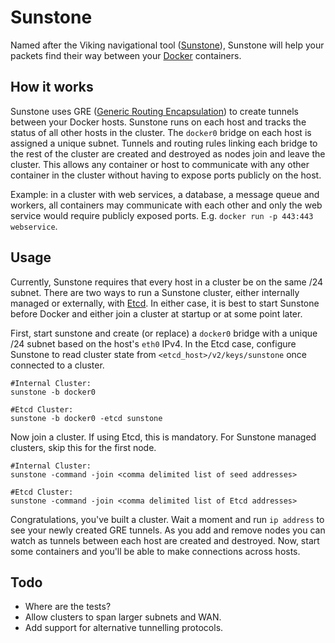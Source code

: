 Sunstone
========
Named after the Viking navigational tool ([Sunstone][]), Sunstone will help your packets find their way between your [Docker](http://docker.com) containers.

[Sunstone]: http://en.wikipedia.org/wiki/Sunstone_(medieval)

How it works
------------
Sunstone uses GRE ([Generic Routing Encapsulation][]) to create tunnels between your Docker hosts. Sunstone runs on each host and tracks the status of all other hosts in the cluster. The `docker0` bridge on each host is assigned a unique subnet. Tunnels and routing rules linking each bridge to the rest of the cluster are created and destroyed as nodes join and leave the cluster. This allows any container or host to communicate with any other container in the cluster without having to expose ports publicly on the host.

Example: in a cluster with web services, a database, a message queue and workers, all containers may communicate with each other and only the web service would require publicly exposed ports. E.g. `docker run -p 443:443 webservice`.

[Generic Routing Encapsulation]: http://en.wikipedia.org/wiki/Generic_Routing_Encapsulation

Usage
-----
Currently, Sunstone requires that every host in a cluster be on the same /24 subnet. There are two ways to run a Sunstone cluster, either internally managed or externally, with [Etcd][]. In either case, it is best to start Sunstone before Docker and either join a cluster at startup or at some point later.

First, start sunstone and create (or replace) a `docker0` bridge with a unique /24 subnet based on the host's `eth0` IPv4. In the Etcd case, configure Sunstone to read cluster state from `<etcd_host>/v2/keys/sunstone` once connected to a cluster.

```
#Internal Cluster:
sunstone -b docker0

#Etcd Cluster:
sunstone -b docker0 -etcd sunstone
```

Now join a cluster. If using Etcd, this is mandatory. For Sunstone managed clusters, skip this for the first node.

```
#Internal Cluster:
sunstone -command -join <comma delimited list of seed addresses>

#Etcd Cluster:
sunstone -command -join <comma delimited list of Etcd addresses>
```

Congratulations, you've built a cluster. Wait a moment and run `ip address` to see your newly created GRE tunnels. As you add and remove nodes you can watch as tunnels between each host are created and destroyed. Now, start some containers and you'll be able to make connections across hosts.

[Etcd]: https://github.com/coreos/etcd

Todo
----
- Where are the tests?
- Allow clusters to span larger subnets and WAN.
- Add support for alternative tunnelling protocols.
